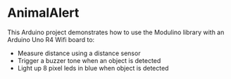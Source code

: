 # AnimalAlert

This Arduino project demonstrates how to use the Modulino library with an Arduino Uno R4 Wifi board to:

- Measure distance using a distance sensor
- Trigger a buzzer tone when an object is detected
- Light up 8 pixel leds in blue when object is detected